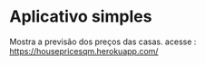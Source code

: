 # Aplicativo simples
Mostra a previsão dos preços das casas.
acesse : https://housepricesqm.herokuapp.com/ 
